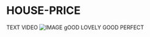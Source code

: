 # HOUSE-PRICE
TEXT VIDEO
![IMAGE](https://pics.clipartpng.com/House_PNG_Clip_Art-2146.png)
gOOD 
LOVELY 
GOOD
PERFECT
